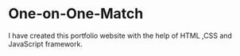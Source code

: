 # One-on-One-Match
I have created this portfolio website with the help of HTML ,CSS and JavaScript framework.
